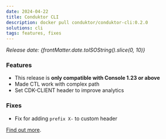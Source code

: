 ```yaml
---
date: 2024-04-22
title: Conduktor CLI
description: docker pull conduktor/conduktor-cli:0.2.0
solutions: cli
tags: features, fixes
---
```


*Release date: {frontMatter.date.toISOString().slice(0, 10)}*

### Features
- This release is **only compatible with Console 1.23 or above**
- Made CTL work with complex path 
- Set CDK-CLIENT header to improve analytics

### Fixes
- Fix for adding `prefix X-` to custom header

[Find out more](https://github.com/conduktor/ctl/releases/tag/0.2.0/).

